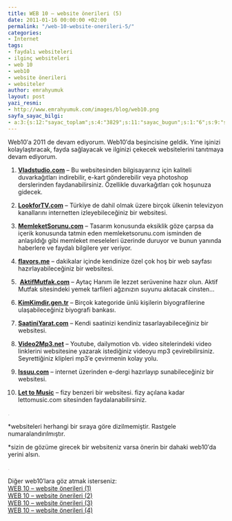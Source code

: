 ```yaml
---
title: WEB 10 – website önerileri (5)
date: 2011-01-16 00:00:00 +02:00
permalink: "/web-10-website-onerileri-5/"
categories:
- İnternet
tags:
- faydalı websiteleri
- ilginç websiteleri
- web 10
- web10
- website önerileri
- websiteler
author: emrahyumuk
layout: post
yazi_resmi:
- http://www.emrahyumuk.com/images/blog/web10.png
sayfa_sayac_bilgi:
- a:3:{s:12:"sayac_toplam";s:4:"3829";s:11:"sayac_bugun";s:1:"6";s:9:"son_okuma";s:10:"1364917721";}
---
```


Web10&#8242;a 2011 de devam ediyorum. Web10&#8242;da beşincisine geldik. Yine işinizi kolaylaştıracak, fayda sağlayacak ve ilginizi çekecek websitelerini tanıtmaya devam ediyorum.

1. **<a href="http://www.vladstudio.com/tr/" target="_blank">Vladstudio.com</a>** &#8211; Bu websitesinden bilgisayarınız için kaliteli duvarkağıtları indirebilir, e-kart gönderebilir veya photoshop derslerinden faydanabilirsiniz. Özellikle duvarkağıtları çok hoşunuza gidecek.

2. **<a href="http://www.lookfortv.com/" target="_blank">LookforTV.com</a>** &#8211; Türkiye de dahil olmak üzere birçok ülkenin televizyon kanallarını internetten izleyebileceğiniz bir websitesi.

3. **<a href="http://www.memleketsorunu.com/" target="_blank">MemleketSorunu.com</a>** &#8211; Tasarım konusunda eksiklik göze çarpsa da içerik konusunda tatmin eden memleketsorunu.com isminden de anlaşıldığı gibi memleket meseleleri üzerinde duruyor ve bunun yanında haberlere ve faydalı bilgilere yer veriyor.

4. **<a href="http://flavors.me/" target="_blank">flavors.me</a>** &#8211; dakikalar içinde kendinize özel çok hoş bir web sayfası hazırlayabileceğiniz bir websitesi.

5.  **<a href="http://www.aktifmutfak.com/" target="_blank">AktifMutfak.com</a>** &#8211; Aytaç Hanım ile lezzet serüvenine hazır olun. Aktif Mutfak sitesindeki yemek tarfileri ağzınızın suyunu akıtacak cinsten&#8230;

<!--more-->

6. **<a href="http://www.kimkimdir.gen.tr/" target="_blank">KimKimdir.gen.tr</a>** &#8211; Birçok kategoride ünlü kişilerin biyografilerine ulaşabileceğiniz biyografi bankası.

7. **<a href="http://www.saatiniyarat.com/" target="_blank">SaatiniYarat.com</a>** &#8211; Kendi saatinizi kendiniz tasarlayabileceğiniz bir websitesi.

8. **<a href="http://www.video2mp3.net/" target="_blank">Video2Mp3.net</a>** &#8211; Youtube, dailymotion vb. video sitelerindeki video linklerini websitesine yazarak istediğiniz videoyu mp3 çevirebilirsiniz. Seyrettiğiniz klipleri mp3&#8242;e çevirmenin kolay yolu.

9. **<a href="http://issuu.com/" target="_blank">Issuu.com</a>** &#8211; internet üzerinden e-dergi hazırlayıp sunabileceğiniz bir websitesi.

10. **<a href="http://lettomusic.com/" target="_blank">Let to Music</a>** &#8211; fizy benzeri bir websitesi. fizy açılana kadar lettomusic.com sitesinden faydalanabilirsiniz.

<span style="color: #c0c0c0;">.</span>

*websiteleri herhangi bir sıraya göre dizilmemiştir. Rastgele numaralandırılmıştır.

*sizin de gözüme girecek bir websiteniz varsa önerin bir dahaki web10′da yerini alsın.

<span style="color: #c0c0c0;">.</span>

Diğer web10′lara göz atmak isterseniz:  
[WEB 10 – website önerileri (1)][1]  
[WEB 10 – website önerileri (2)][2]  
[WEB 10 – website önerileri (3)  
][3]<a href="http://www.emrahyumuk.com/web-10-website-onerileri-4/" target="_blank">WEB 10 &#8211; website önerileri (4)</a>

 [1]: http://www.emrahyumuk.com/blog/web-10-website-onerileri-1/
 [2]: http://www.emrahyumuk.com/blog/web-10-website-onerileri-2/
 [3]: http://www.emrahyumuk.com/web-10-website-onerileri-3/